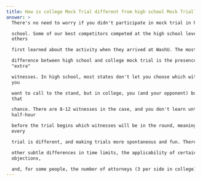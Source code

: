 ```yaml
---
title: How is college Mock Trial different from high school Mock Trial?
answer: >
  There's no need to worry if you didn't participate in mock trial in high

  school. Some of our best competitors competed at the high school level while
  others

  first learned about the activity when they arrived at WashU. The most notable

  difference between high school and college mock trial is the presence of
  "extra"

  witnesses. In high school, most states don't let you choose which witnesses
  you

  want to call to the stand, but in college, you (and your opponent) both get
  that

  chance. There are 8-12 witnesses in the case, and you don't learn until a
  half-hour

  before the trial begins which witnesses will be in the round, meaning that
  every

  trial is different, and making trials more spontaneous and fun. There are also

  other subtle differences in time limits, the applicability of certain
  objections,

  and, for some people, the number of attorneys (3 per side in college).
---
```


